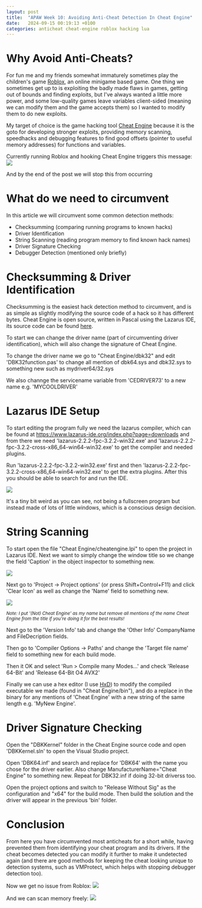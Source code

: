 ```yaml
---
layout: post
title:  "APAW Week 10: Avoiding Anti-Cheat Detection In Cheat Engine"
date:   2024-09-15 00:19:13 +0100
categories: anticheat cheat-engine roblox hacking lua
---
```


# Why Avoid Anti-Cheats?
For fun me and my friends somewhat immaturely sometimes play the children's game [Roblox](https://www.roblox.com/), an online minigame based game. One thing we sometimes get up to is exploiting the badly made flaws in games, getting out of bounds and finding exploits, but I've always wanted a little more power, and some low-quality games leave variables client-sided (meaning we can modify them and the game accepts them) so I wanted to modify them to do new exploits.

My target of choice is the game hacking tool [Cheat Engine](https://www.cheatengine.org/) because it is the goto for developing stronger exploits, providing memory scanning, speedhacks and debugging features to find good offsets (pointer to useful memory addresses) for functions and variables.

Currently running Roblox and hooking Cheat Engine triggers this message:
![](/images/roblox-detected.PNG)

And by the end of the post we will stop this from occurring

# What do we need to circumvent
In this article we will circumvent some common detection methods:
- Checksumming (comparing running programs to known hacks)
- Driver Identification
- String Scanning (reading program memory to find known hack names)
- Driver Signature Checking
- Debugger Detection (mentioned only briefly)

# Checksumming & Driver Identification
Checksumming is the easiest hack detection method to circumvent, and is as simple as slightly modifying the source code of a hack so it has different bytes. Cheat Engine is open source, written in Pascal using the Lazarus IDE, its source code can be found [here](https://github.com/cheat-engine/cheat-engine).

To start we can change the driver name (part of circumventing driver identification), which will also change the signature of Cheat Engine.

To change the driver name we go to "Cheat Engine/dbk32" and edit 'DBK32function.pas' to change all mention of dbk64.sys and dbk32.sys to something new such as mydriver64/32.sys

We also channge the servicename variable from 'CEDRIVER73' to a new name e.g. 'MYCOOLDRIVER'

# Lazarus IDE Setup
To start editing the program fully we need the lazarus compiler, which can be found at https://www.lazarus-ide.org/index.php?page=downloads and from there we need 'lazarus-2.2.2-fpc-3.2.2-win32.exe' and 'lazarus-2.2.2-fpc-3.2.2-cross-x86_64-win64-win32.exe' to get the compiler and needed plugins.

Run 'lazarus-2.2.2-fpc-3.2.2-win32.exe' first and then 'lazarus-2.2.2-fpc-3.2.2-cross-x86_64-win64-win32.exe' to get the extra plugins. After this you should be able to search for and run the IDE.

![](/images/roblox-lazarus.PNG)

It's a tiny bit weird as you can see, not being a fullscreen program but instead made of lots of little windows, which is a conscious design decision.

# String Scanning
To start open the file "Cheat Engine/cheatengine.lpi" to open the project in Lazarus IDE. Next we want to simply change the window title so we change the field 'Caption' in the object inspector to something new.

![](/images/roblox-cheatengine-caption.PNG)

Next go to 'Project -> Project options' (or press Shift+Control+F11) and click 'Clear Icon' as well as change the 'Name' field to something new.

![](/images/roblox-cheatengine-projectoptions.PNG)

<small> <i> Note: I put '(Not) Cheat Engine' as my name but remove all mentions of the name Cheat Engine from the title if you're doing it for the best results! </i> </small>

Next go to the 'Version Info' tab and change the 'Other Info' CompanyName and FileDecription fields.

Then go to 'Compiler Options -> Paths' and change the 'Target file name' field to something new for each build mode.

Then it OK and select 'Run > Compile many Modes...' and check 'Release 64-Bit' and 'Release 64-Bit O4 AVX2'

Finally we can use a hex editor (I use [HxD](https://mh-nexus.de/en/hxd/)) to modify the compiled executable we made (found in "Cheat Engine/bin"), and do a replace in the binary for any mentions of 'Cheat Engine' with a new string of the same length e.g. 'MyNew Engine'.

# Driver Signature Checking
Open the "DBKKernel" folder in the Cheat Engine source code and open 'DBKKernel.sln' to open the Visual Studio project.

Open 'DBK64.inf' and search and replace for 'DBK64' with the name you chose for the driver earlier. Also change ManufacturerName="Cheat Engine" to something new. Repeat for DBK32.inf if doing 32-bit driverss too.

Open the project options and switch to "Release Without Sig" as the configuration and "x64" for the build mode. Then build the solution and the driver will appear in the previous 'bin' folder.

# Conclusion
From here you have circumvented most anticheats for a short while, having prevented them from identifying your cheat program and its drivers. If the cheat becomes detected you can modify it further to make it undetected again (and there are good methods for keeping the cheat looking unique to detection systems, such as VMProtect, which helps with stopping debugger detection too).

Now we get no issue from Roblox:
![](/images/roblox-frontpage.PNG)

And we can scan memory freely:
![](/images/roblox-cheatengine-hooked.PNG)